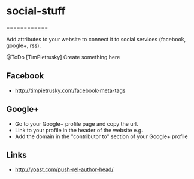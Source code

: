 # social-stuff
============

Add attributes to your website to connect it to social services (facebook, google+, rss).

@ToDo [TimPietrusky] Create something here

## Facebook

* http://timpietrusky.com/facebook-meta-tags

## Google+

* Go to your Google+ profile page and copy the url.
* Link to your profile in the header of the website e.g. 
  <link rel="author" href="https://plus.google.com/u/0/112605782451035737058">
* Add the domain in the "contributor to" section of your Google+ profile

## Links

* http://yoast.com/push-rel-author-head/
